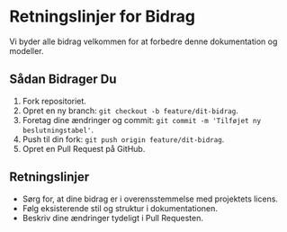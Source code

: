 # Retningslinjer for Bidrag

Vi byder alle bidrag velkommen for at forbedre denne dokumentation og modeller.

## Sådan Bidrager Du

1. Fork repositoriet.
2. Opret en ny branch: `git checkout -b feature/dit-bidrag`.
3. Foretag dine ændringer og commit: `git commit -m 'Tilføjet ny beslutningstabel'`.
4. Push til din fork: `git push origin feature/dit-bidrag`.
5. Opret en Pull Request på GitHub.

## Retningslinjer

- Sørg for, at dine bidrag er i overensstemmelse med projektets licens.
- Følg eksisterende stil og struktur i dokumentationen.
- Beskriv dine ændringer tydeligt i Pull Requesten.